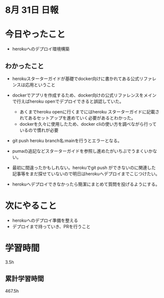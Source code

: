 #  8月 31日 日報

# 今日やったこと
* herokuへのデプロイ環境構築

##  わかったこと
* herokuスターターガイドが基礎でdocker向けに書かれてある公式リファレンスは応用ということ
* dockerでアプリを作成するため、docker向けの公式リファレンスをメインで行えばheroku openでデプロイできると誤認していた。
  * あくまでheroku openに行くまでにはheroku スターターガイドに記載されてあるセットアップを進めていく必要があるとわかった。
  * dockerを久々に使用したため、docker cliの使い方を調べながら行っているので慣れが必要
  
* git push heroku branch名:mainを行うとエラーとなる。
* pumaの追記などスターターガイドを参照し進めたがいちぶでうまくいかない。
* 最初に間違ったかもしれない。herokuでgit push ができないのに関連した記事等をまだ探せていないので明日はherokuへデプロイまでこじつけたい。
* herokuへデプロイできなかったら簡潔にまとめて質問を投げるようにする。

# 次にやること
* herokuへのデプロイ準備を整える
* デプロイまで持っていき、PRを行うこと
  
#  学習時間
3.5h
##  累計学習時間
467.5h


